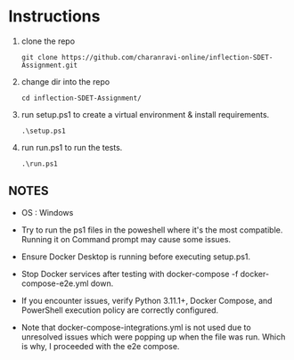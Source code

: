 # Instructions

1. clone the repo 

    ```
    git clone https://github.com/charanravi-online/inflection-SDET-Assignment.git
    ```
2. change dir into the repo
    ```
    cd inflection-SDET-Assignment/
    ```
3. run setup.ps1 to create a virtual environment & install requirements.
    ```
    .\setup.ps1
    ```
4. run run.ps1 to run the tests.
    ```
    .\run.ps1
    ```

## NOTES
- OS : Windows
- Try to run the ps1 files in the poweshell where it's the most compatible. Running it on Command prompt may cause some issues.

- Ensure Docker Desktop is running before executing setup.ps1.

- Stop Docker services after testing with docker-compose -f docker-compose-e2e.yml down.

- If you encounter issues, verify Python 3.11.1+, Docker Compose, and PowerShell execution policy are correctly configured.

- Note that docker-compose-integrations.yml is not used due to unresolved issues which were popping up when the file was run. Which is why, I proceeded with the e2e compose.